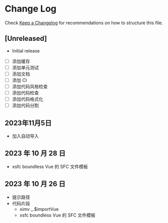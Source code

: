 # Change Log

Check [Keep a Changelog](http://keepachangelog.com/) for recommendations on how to structure this file.

## [Unreleased]

- Initial release
- [ ] 添加缓存
- [ ] 添加单元测试
- [ ] 添加文档
- [ ] 添加 CI
- [ ] 添加代码风格检查
- [ ] 添加代码检查
- [ ] 添加代码格式化
- [ ] 添加代码分割

## 2023年11月5日

- 加入自动导入

## 2023 年 10 月 28 日

- xsfc boundless Vue 的 SFC 文件模板

## 2023 年 10 月 26 日

- 提示路径
- 代码片段
  - ximv \_.$importVue
  - xsfc boundless Vue 的 SFC 文件模板

